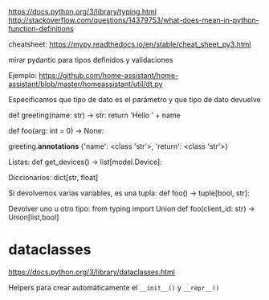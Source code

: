 https://docs.python.org/3/library/typing.html
http://stackoverflow.com/questions/14379753/what-does-mean-in-python-function-definitions

cheatsheet: https://mypy.readthedocs.io/en/stable/cheat_sheet_py3.html


mirar pydantic para tipos definidos y validaciones

Ejemplo: https://github.com/home-assistant/home-assistant/blob/master/homeassistant/util/dt.py

Especificamos que tipo de dato es el parámetro y que tipo de dato devuelve

def greeting(name: str) -> str:
    return 'Hello ' + name

def foo(arg: int = 0) -> None:

greeting.__annotations__
{'name': <class 'str'>, 'return': <class 'str'>}


Listas:
def get_devices() -> list[model.Device]:

Diccionarios:
dict[str, float]

Si devolvemos varias variables, es una tupla:
def foo() -> tuple[bool, str]:

Devolver uno u otro tipo:
from typing import Union
def foo(client_id: str) -> Union[list,bool]


# dataclasses
https://docs.python.org/3/library/dataclasses.html

Helpers para crear automáticamente el ``__init__()`` y ``__repr__()``
